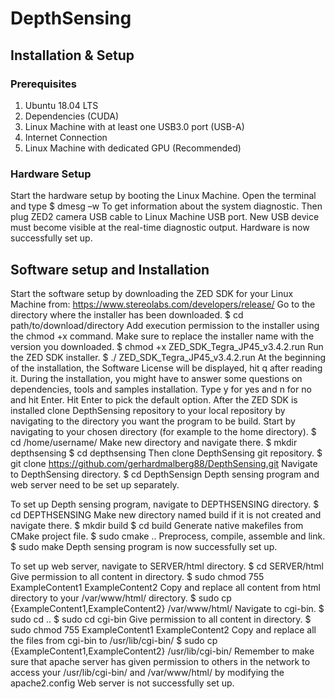 # DepthSensing

## Installation & Setup
### Prerequisites
1.	Ubuntu 18.04 LTS
2.	Dependencies (CUDA)
3.	Linux Machine with at least one USB3.0 port (USB-A)
4.	Internet Connection
5.	Linux Machine with dedicated GPU (Recommended)
###	Hardware Setup
Start the hardware setup by booting the Linux Machine. Open the terminal and type 
$ dmesg –w
To get information about the system diagnostic. Then plug ZED2 camera USB cable to Linux Machine USB port. New USB device must become visible at the real-time diagnostic output. Hardware is now successfully set up. 
## Software setup and Installation
Start the software setup by downloading the ZED SDK for your Linux Machine from:
https://www.stereolabs.com/developers/release/
Go to the directory where the installer has been downloaded.
$ cd path/to/download/directory
Add execution permission to the installer using the chmod +x command. Make sure to replace the installer name with the version you downloaded.
$ chmod +x ZED_SDK_Tegra_JP45_v3.4.2.run 
Run the ZED SDK installer.
$ ./ ZED_SDK_Tegra_JP45_v3.4.2.run
At the beginning of the installation, the Software License will be displayed, hit q after reading it.
During the installation, you might have to answer some questions on dependencies, tools and samples installation. Type y for yes and n for no and hit Enter. Hit Enter to pick the default option.
After the ZED SDK is installed clone DepthSensing repository to your local repository by navigating to the directory you want the program to be build. Start by navigating to your chosen directory (for example to the home directory).
$ cd /home/username/
Make new directory and navigate there.
$ mkdir depthsensing
$ cd depthsensing
 Then clone DepthSensing git repository.
$ git clone https://github.com/gerhardmalberg88/DepthSensing.git
Navigate to DepthSensing directory.
$ cd DepthSensign
Depth sensing program and web server need to be set up separately. 

To set up Depth sensing program, navigate to DEPTHSENSING directory.
$ cd DEPTHSENSING
Make new directory named build if it is not created and navigate there.
$ mkdir build
$ cd build
Generate native makefiles from CMake project file.
$ sudo cmake ..
Preprocess, compile, assemble and link.
$ sudo make
Depth sensing program is now successfully set up.

To set up web server, navigate to SERVER/html directory.
$ cd SERVER/html
Give permission to all content in directory.
$ sudo chmod 755 ExampleContent1 ExampleContent2
Copy and replace all content from html directory to your /var/www/html/ directory.
$ sudo cp {ExampleContent1,ExampleContent2} /var/www/html/
Navigate to cgi-bin.
$ sudo cd ..
$ sudo cd cgi-bin
Give permission to all content in directory.
$ sudo chmod 755 ExampleContent1 ExampleContent2
Copy and replace all the files from cgi-bin to /usr/lib/cgi-bin/
$ sudo cp {ExampleContent1,ExampleContent2} /usr/lib/cgi-bin/
Remember to make sure that apache server has given permission to others in the network to access your /usr/lib/cgi-bin/ and /var/www/html/ by modifying the apache2.config
Web server is not successfully set up.
